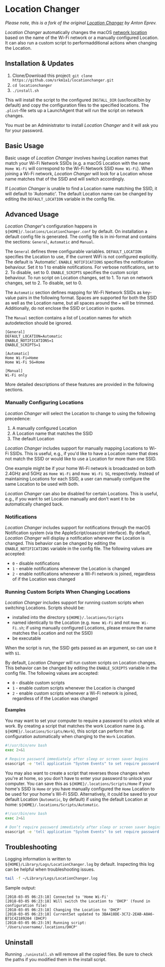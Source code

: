 # Location Changer

*Please note, this is a fork of the original [Location Changer](https://github.com/eprev/locationchanger) by Anton Eprev.*

*Location Changer* automatically changes the macOS [network location](https://support.apple.com/en-us/HT202480) based on the name of the Wi-Fi network or a manually configured Location.
It can also run a custom script to performadditional actions when changing the Location.

## Installation & Updates

1. Clone/Download this project: `git clone https://github.com/srkm1a1/locationchanger.git`
1. `cd locationchanger`
1. `./install.sh`

This will install the script to the configured `INSTALL_DIR` (usr/local/bin by default) and copy the configuration files to the specified locations.
The `.plist`-file sets up a LaunchAgent that will run the script on network changes.

You must be an Administrator to install *Location Changer* and it will ask you for your password.

## Basic Usage

Basic usage of *Location Changer* involves having Location names that match your Wi-Fi Network SSIDs (e.g. a macOS Location with the name `Home Wi-Fi` will correspond to the Wi-Fi Network SSID `Home Wi-Fi`).
When joining a Wi-Fi network, *Location Changer* will look for a Location whose name matches that of the SSID and will switch accordingly.

If *Location Changer* is unable to find a Location name matching the SSID, it will default to 'Automatic'.
The default Location name can be changed by editing the `DEFAULT_LOCATION` variable in the config file.

## Advanced Usage

*Location Changer*'s configuration happens in `${HOME}/.locations/LocationChanger.conf` by default.
On installation a default config file is generated.
The config file is in ini-format and contains the sections: `General`, `Automatic` and `Manual`.

The `General` defines three configurable variables.
`DEFAULT_LOCATION` specifies the Location to use, if the current WiFi is not configured explicitly. 
The default is 'Automatic'.
`ENABLE_NOTIFICATIONS` specifies the notification behaviour. 
Set it to 1 to enable notifications. For verbose notifications, set to 2. 
To disable, set to 0.
`ENABLE_SCRIPTS` specifies the custom script behaviour.
To run script on Location changes, set to 1. To run on network changes, set to 2.
To disable, set to 0.

The `Automatic` section defines mapping for Wi-Fi Network SSIDs as key-value pairs in the following format.
Spaces are supported for both the SSID as well as the Location name, but all spaces around the `=` will be trimmed.
Additionally, do not enclose the SSID or Location in quotes.

The `Manual` section contains a list of Location names for which autodetection should be ignored.

```
[General]
DEFAULT_LOCATION=Automatic
ENABLE_NOTIFICATIONS=1
ENABLE_SCRIPTS=1

[Automatic]
Home Wi-Fi=Home
Home Wi-Fi 5G=Home

[Manual]
Wi-Fi only
```

More detailed descriptions of these features are provided in the following sections.

### Manually Configuring Locations

*Location Changer* will select the Location to change to using the following precedence:

1. A manually configured Location
2. A Location name that matches the SSID
3. The default Location

*Location Changer* includes support for manually mapping Locations to Wi-Fi SSIDs.
This is useful, e.g., if you'd like to have a Location name that does not match the SSID or would like to use a Location for more than one SSID.

One example might be if your home Wi-Fi network is broadcasted on both 2.4GHz and 5GHz as `Home Wi-Fi` and `Home Wi-Fi 5G`, respectively.
Instead of maintaining Locations for each SSID, a user can manually configure the same Location to be used with both.

*Location Changer* can also be disabled for certain Locations.
This is useful, e.g., if you want to set Location manually and don't want it to be automatically changed back.

### Notifications

*Location Changer* includes support for notifications through the macOS Notification system (via the AppleScript/osascript interface).
By default, *Location Changer* will display a notification whenever the Location is changed.
This behavior can be changed by editing the `ENABLE_NOTIFICATIONS` variable in the config file.
The following values are accepted:

* `0` - disable notifications
* `1` - enable notifications whenever the Location is changed
* `2` - enable notifications whenever a Wi-Fi network is joined, regardless of if the Location was changed

### Running Custom Scripts When Changing Locations

*Location Changer* includes support for running custom scripts when switching Locations.
Scripts should be:

* installed into the directory `${HOME}/.locations/Scripts`
* named identically to the Location (e.g. `Home Wi-Fi` and not `Home Wi-Fi.sh`; if using manually configured Locations, please ensure the name matches the Location and not the SSID)
* be executable

When the script is run, the SSID gets passed as an argument, so can use it with `$1`.

By default, *Location Changer* will run custom scripts on Location changes.
This behavior can be changed by editing the `ENABLE_SCRIPTS` variable in the config file.
The following values are accepted:

* `0` - disable custom scripts
* `1` - enable custom scripts whenever the Location is changed
* `2` - enable custom scripts whenever a Wi-Fi network is joined, regardless of if the Location was changed

#### Examples

You may want to set your computer to require a password to unlock while at work.
By creating a script that matches the work Location name (e.g. `${HOME}/.locations/Scripts/Work`), this script can perform that configuration automatically when changing to the `Work` Location.

```bash
#!/usr/bin/env bash
exec 2>&1

# Require password immediately after sleep or screen saver begins
osascript -e 'tell application "System Events" to set require password to wake of security preferences to true'
```

You may also want to create a script that reverses those changes when you're at home, so you don't have to enter your password to unlock your computer.
You can save this as `${HOME}/.locations/Scripts/Home` if your home's SSID is `Home` or you have manually configured the `Home` Location to be used for your home's Wi-Fi SSID.
Alternatively, it could be saved to your default Location (`Automatic`, by default) if using the default Location at home: `${HOME}/.locations/Scripts/Automatic`.

```bash
#!/usr/bin/env bash
exec 2>&1

# Don’t require password immediately after sleep or screen saver begins
osascript -e 'tell application "System Events" to set require password to wake of security preferences to false'
```

## Troubleshooting

Logging information is written to `${HOME}/Library/Logs/LocationChanger.log` by default.
Inspecting this log can be helpful when troubleshooting issues.

```bash
tail -f ~/Library/Logs/LocationChanger.log
```

Sample output:

```
[2018-03-05 06:23:18] Connected to 'Home Wi-Fi'
[2018-03-05 06:23:18] Will switch the Location to 'DHCP' (found in configuration file)
[2018-03-05 06:23:18] Changing the Location to 'DHCP'
[2018-03-05 06:23:18] CurrentSet updated to 3BA418DE-3C72-2EAB-A8A6-B71C42189204 (DHCP)
[2018-03-05 06:23:19] Running script: '/Users/username/.locations/DHCP'
```

## Uninstall

Running `./uninstall.sh` will remove all the copied files.
Be sure to check the paths if you modified them in the install script.
